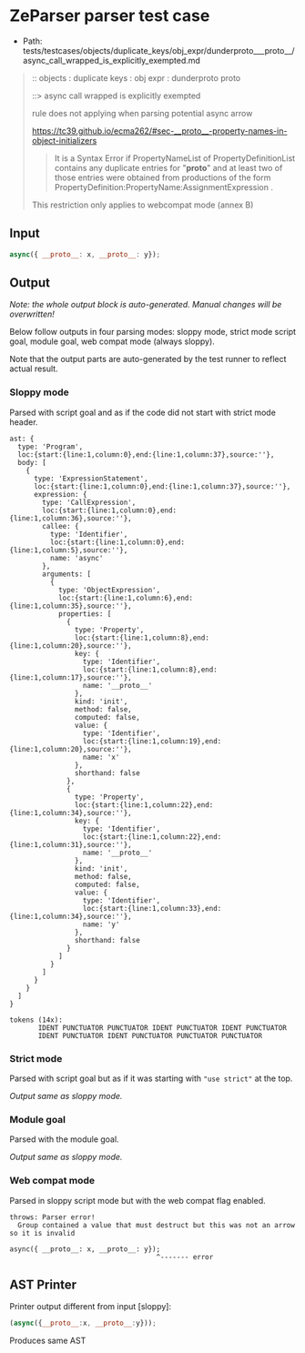 # ZeParser parser test case

- Path: tests/testcases/objects/duplicate_keys/obj_expr/dunderproto___proto__/async_call_wrapped_is_explicitly_exempted.md

> :: objects : duplicate keys : obj expr : dunderproto proto
>
> ::> async call wrapped is explicitly exempted
>
> rule does not applying when parsing potential async arrow
> 
> https://tc39.github.io/ecma262/#sec-__proto__-property-names-in-object-initializers
> 
> > It is a Syntax Error if PropertyNameList of PropertyDefinitionList contains any duplicate entries for "__proto__" and at least two of those entries were obtained from productions of the form PropertyDefinition:PropertyName:AssignmentExpression .
> 
> This restriction only applies to webcompat mode (annex B)

## Input

`````js
async({ __proto__: x, __proto__: y});
`````

## Output

_Note: the whole output block is auto-generated. Manual changes will be overwritten!_

Below follow outputs in four parsing modes: sloppy mode, strict mode script goal, module goal, web compat mode (always sloppy).

Note that the output parts are auto-generated by the test runner to reflect actual result.

### Sloppy mode

Parsed with script goal and as if the code did not start with strict mode header.

`````
ast: {
  type: 'Program',
  loc:{start:{line:1,column:0},end:{line:1,column:37},source:''},
  body: [
    {
      type: 'ExpressionStatement',
      loc:{start:{line:1,column:0},end:{line:1,column:37},source:''},
      expression: {
        type: 'CallExpression',
        loc:{start:{line:1,column:0},end:{line:1,column:36},source:''},
        callee: {
          type: 'Identifier',
          loc:{start:{line:1,column:0},end:{line:1,column:5},source:''},
          name: 'async'
        },
        arguments: [
          {
            type: 'ObjectExpression',
            loc:{start:{line:1,column:6},end:{line:1,column:35},source:''},
            properties: [
              {
                type: 'Property',
                loc:{start:{line:1,column:8},end:{line:1,column:20},source:''},
                key: {
                  type: 'Identifier',
                  loc:{start:{line:1,column:8},end:{line:1,column:17},source:''},
                  name: '__proto__'
                },
                kind: 'init',
                method: false,
                computed: false,
                value: {
                  type: 'Identifier',
                  loc:{start:{line:1,column:19},end:{line:1,column:20},source:''},
                  name: 'x'
                },
                shorthand: false
              },
              {
                type: 'Property',
                loc:{start:{line:1,column:22},end:{line:1,column:34},source:''},
                key: {
                  type: 'Identifier',
                  loc:{start:{line:1,column:22},end:{line:1,column:31},source:''},
                  name: '__proto__'
                },
                kind: 'init',
                method: false,
                computed: false,
                value: {
                  type: 'Identifier',
                  loc:{start:{line:1,column:33},end:{line:1,column:34},source:''},
                  name: 'y'
                },
                shorthand: false
              }
            ]
          }
        ]
      }
    }
  ]
}

tokens (14x):
       IDENT PUNCTUATOR PUNCTUATOR IDENT PUNCTUATOR IDENT PUNCTUATOR
       IDENT PUNCTUATOR IDENT PUNCTUATOR PUNCTUATOR PUNCTUATOR
`````

### Strict mode

Parsed with script goal but as if it was starting with `"use strict"` at the top.

_Output same as sloppy mode._

### Module goal

Parsed with the module goal.

_Output same as sloppy mode._

### Web compat mode

Parsed in sloppy script mode but with the web compat flag enabled.

`````
throws: Parser error!
  Group contained a value that must destruct but this was not an arrow so it is invalid

async({ __proto__: x, __proto__: y});
                                    ^------- error
`````


## AST Printer

Printer output different from input [sloppy]:

````js
(async({__proto__:x, __proto__:y}));
````

Produces same AST
